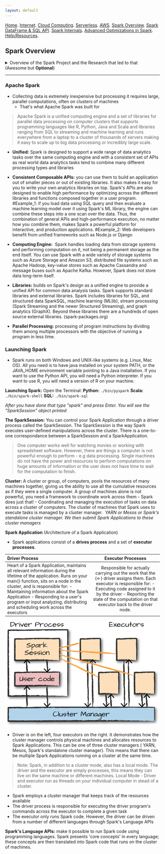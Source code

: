 ```yaml
---
layout: default
---
```

[Home](./README.md).
[Internet](./internet.md).
[Cloud Computing](./cloud_computing.md).
[Serverless](./serverless.md).
[AWS](./aws.md).
[Spark Overview](./spark_overview.md).
[Spark DataFrame & SQL API](./sparkAPI.md).
[Spark Internals](./spark_internals.md).
[Advanced Optimizations in Spark](spark_optimizations.md).
[Help/Resources](./resources.md).

## Spark Overview

<details><summary>Overview of the Spark Project and the Research that led to that (Awesome but <b>Optional</b>)</summary>

<p>
Spark is a cluster computing engine that generalizes the MapReduce programming model that Google introduced back in 2004. Basically, Spark tries to support more types of applications and make them easier to program than MapReduce does. The goal was to make Spark both easy and fast to process large data sets on a cluster of machines. The way Spark did it is (1) high level APIs in languages such as Java, Scala, Python and all that are easy to program in to try to make it as similar as possible to programming on a single machine when that's possible and (2) a unified engine that can capture many different workloads on the same engine. So you don't have to hook together many different systems to create a pipeline. You can actually express them all in the same programming model and that's very powerful to get both faster and and easier to use processing. Thus, in terms of the unified engine what that means is that on top of the Spark engine there's a wide variety of standard libraries that are built in and these are the four shipped with the project:<br>

<img src="Images/SparkOverview/sparkecosystem.png"> <br> <br>

<b>Spark SQL</b> lets you work with structured data and use languages like SQL or other API's as well to query this kind of data. <b>Spark Streaming</b> uses the engine to process and update results in real-time as new data comes in. <b>MLlib</b> is a library of distributed machine learning algorithms that project developers built and you can just call into. <b>GraphX</b> is a system for graph applications <br>

The nice thing about these is that they're all just libraries you can combine together in one program and they all translate down to the same engine underneath. Let's discuss why Spark was designed to have a unified engine by introducing the history of large scale cluster computing. A lot of the recent wave in data intensive computing started back in 2004 with the MapReduce paper published by Google. 
<img src="Images/SparkOverview/googlemapreduce.png">

Google in this paper said: "Well we have this environment that's pretty unique which is a large number of commodity servers. It's data intensive computation as opposed to just compute intensive which is what scientific supercomputing was, it automatically deals with failures, it keeps going and it's easy for users to hide applications in. And that was the 'MapReduce paper' that was extremely influential." One thing you you may notice in the MapReduce paper though that was a very important part of it is they talked a lot about how general it was. They really liked the idea of having a general engine to do these different batch processing tasks they had. So they said: "We first wrote MapReduce in 2003 and since that time we have been pleasantly surprised at how badly applicable it was." MapReduce itself only handled batch processing which was fine for them because that's the main thing they did at the time. So what happened after that is MapReduce became very widely deployed especially through the Hadoop implementation, which was an open source MapReduce. But users quickly wanted to do more things on the same kind of hardware and at the same kind of scale that they were using MapReduce on. <br>

<b>They wanted to do three types of things:</b> (1) More complex multi pass algorithms. MapReduce is just a single pass computation you do a map through the data then you do a reduce and you can aggregate together some values but many real-world algorithms need to go through the data many times and basically they weren't that easy or efficient to build with MapReduce. (2) More interactive ad-hoc ways, so for example, you're collecting a large data set something about visits to a website or maybe a scientific data set or something like testing out pharmaceuticals and you can on a batch job over it and compute a result in like 30 minutes and aggregate together all the data. That's really great, but then if you have a new question about it - you want to ask that question and get back the results in a few seconds if possible - so that you can actually explore it interactively, well that's the thing that MapReduce wasn't able to do. (3) And finally users wanted to do more real-time stream processing as well so instead of for example building a web index having and updating that once per night in this way, why can't you update it in real-time as you browse, as you crawl the web and as you see new events happening, or news articles appear or stuff like that? So it's a very natural question in all of these environments.  <br>

Because of these different workloads, the result was that the people proposed a wide variety of specialized cluster computing systems for these workloads that are sort of the equivalent of MapReduce for streaming. And that's kind of the direction that the software went into. So basically we started out with MapReduce that did batch processing but it was just a general engine. You could do many different types of batch processing, which was good. And then we got all these specialized systems including inside Google and also outside it. So in Google for example they developed Pregel and Dremel which were systems for graph processing and interactive queries respectively. In the open source Hadoop ecosystem, there are also a lot of open source projects with interesting names like Impala, Storm and so on that do different things. Some of them are graph processing some of them are streaming and so on. Today, you just see that there's a ton of these systems out there and people often use some kind of combination of them. With specialized systems, even though they solve the individual problems that they tackle, there are also some challenges with having them. <br>

Basically, we saw two challenges. (1) If you have a lot of specialized systems that you need to hook together to build an application, it's a lot of different pieces of software to manage to tune and configure to deploy to upgrade and so on. So it's a lot of operational overhead. You need to be an expert not just in one thing but in all of these different systems which have their own kind of stuff as to how they run. (2) You can't easily combine different types of processing and that's a problem because most big data applications actually need to do that. They need to combine many different processing steps to actually clean up the data and bring it into a form that you can do interesting analytics on, and then maybe serve the
results or apply it to something in real time. So as a really simple example, you might collect a bunch of data and then you may want to load a subset of the data with SQL and then on a machine learning algorithm on the result. <br>

And with the systems discussed above, there would be two different systems, and you'd need to figure out, okay well how do I run SQL in one of them, how do I export it into a format that the second one can read, how do I then query it? it's both difficult to use as a user and it's also inefficient because you need to move the data between these systems all the time. So in many cases actually if you measure what the computation is doing - the cost to transfer the data between these two engines is as expensive as the computation itself. And so basically this really slows down applications. The reason why big data is expensive to move around, it's expensive to copy it across the network, it's expensive divide it to disk or to change the file
format or any of that stuff. Often it's as expensive as actually running your algorithm on that. So this is a non-trivial cost. <br>

The question that led to Spark:  "Can we go out of this world of specialized systems and back to a single kind of general system that just captures these new workloads that motivated the previous ones?" <br>

That's what Spark tries to do. They designed a unified engine in a way that enabled different applications to be systematically captured. So how does it actually work? How did they do it? <br>




</p>
  
</details>




* * *

### Apache Spark
- Collecting data is extremely inexpensive but processing it requires large, parallel computations, often on clusters of machines
    - That's what Apache Spark was built for

> Apache Spark is a unified computing engine and a set of libraries for parallel data processing on computer clusters that supports programming languages like R, Python, Java and Scala and libraries ranging from SQL to streaming and machine learning and runs everywhere from a laptop to a cluster of thousands of servers making it easy to scale up to big data processing or incredibly large scale.

  - **Unified:** Spark is designed to support a wide range of data analytics tasks over the same computing engine and with a consistent set of APIs as real world data analytics tasks tend to combine many different processing types and libraries
  
  - **Consistent Composable APIs:** you can use them to build an application out of smaller pieces or out of existing libraries. It also makes it easy for you to write your own analytics libraries on top. Spark's APIs are also designed to enable high performance by optimizing across the different libraries and functions composed together in a user program.
#Example_1: if you load data using SQL query and then evaluate a machine learning model over it using Spark's ML library, the engine can combine these steps into a one scan over the data. Thus, the combination of general APIs and high-performance execution, no matter how you combine them, makes Spark a powerful platform for interactive, and production applications.
#Example_2: Web developers benefit from unified frameworks such as Node.js or Django

  - **Computing Engine:**  Spark handles loading data from storage systems and performing computation on it, not being a permanent storage as the end itself. You can use Spark with a wide variety of storage systems such as Azure Storage and Amazon S3, distributed file systems such as Apache Hadoop, key-value stores such as Apache Cassandra and message buses such as Apache Kafka. However, Spark does not store data long-term itself.

  - **Libraries:** builds on Spark's design as a unified engine to provide a unified API for common data analysis tasks. Spark supports standard libraries and external libraries. Spark includes libraries for SQL, and structured data SparkSQL, machine learning (MLlib), stream processing (Spark Streaming and the newer Structured Streaming), and graph analytics (GraphX). Beyond these libraries there are a hundreds of open source external libraries. (spark-packages.org)

  - **Parallel Processing:** processing of program instructions by dividing them among multiple processors with the objective of running a program in less time. 

### Launching Spark

- Spark runs on both Windows and UNIX-like systems (e.g. Linux, Mac OS). All you need is to have java installed on your system PATH, or the JAVA_HOME environment variable pointing to a Java installation. If you want to use the Python API, you will need a Python interpreter. If you want to use R, you will need a version of R on your machine. 

**Launching Spark:**
Open the Terminal: 
**Python:** ```./bin/pyspark``` 
**Scala:** ```./bin/spark-shell```
**SQL:** ```./bin/spark-sql```

*After you have done that type "spark" and press Enter. You will see the "SparkSession" object printed*

**The SparkSession:** You can control your Spark Application through a driver process called the SparkSession. The SparkSession is the way Spark executes user-defined manipulations across the cluster. There is a one-to-one correspondance between a SparkSession and a SparkApplication.

  > One computer works well for watching movies or working with spreadsheet software. However, there are things a computer is not powerful enough to perform - e.g data processing. Single machines do not have the power and resources to perform computations on huge amounts of information or the user does not have time to wait for the computation to finish. 
  
**Cluster:** A cluster or group, of computers, pools the resources of many machines together, giving us the ability to use all the cumulative resources as if they were a single computer. A group of machines alone is not powerful, you need a framework to coordinate work across them - Spark does just that! - Coordinating and managing the execution of tasks on data across a cluster of computers. The cluster of machines that Spark uses to execute tasks is managed by a cluster manager. 
*YARN or Mesos or Spark's standalone cluster manager. We then submit Spark Applications to these cluster managers*

**Spark Application** (Architecture of a Spark Application)
- Spark applications consist of a **drives process** and a set of **executor processes**.


| Driver Process    | Executor Processes   |
| :------------- | :----------: | 
| Heart of a Spark Application, maintains all relevant information during the lifetime of the application. Runs on your main() function, sits on a node in the cluster, and is responsible for: - Maintaining information about the Spark Application - Responding to a user's program or input analyzing, distributing and scheduling work across the executors | Responsible for actually carrying out the work that the (<-) driver assigns them. Each executor is responsible for: - Executing code assigned to it by the driver - Reporting the state of the computation on that executor back to the driver node.| 

![driver_executor](Images/SparkOverview/driver_executor_spark.png)

- Driver is on the left, four executors on the right. It demonstrates how the cluster manager controls physical machines and allocates resources to Spark Applications. This can be one of three cluster managers ( YARN, Mesos, Spark's standalone cluster manager). This means that there can be multiple Spark Applications running on a cluster at the same time.

> Note: Spark, in addition to a cluster mode, also has a local mode. The driver and the executor are simply processes, this means they can live on the same machine or different machines. Local Mode - Driver and executor run as threads on your individual computer in stead of a cluster.

- Spark employs a cluster manager that keeps track of the resources available
- The driver process is responsible for executing the driver program's commands across the executor to complete a given task
- The executor only runs Spark code. However, the driver can be driven from a number of different languages through Spark's Language APIs

**Spark's Language APIs:** make it possible to run Spark code using programming languages. Spark presents 'core concepts' in every language; these concepts are then translated into Spark code that runs on the cluster of machines. 


